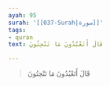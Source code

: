 ```yaml
---
ayah: 95
surah: '[[037-Surah|سورة]]'
tags:
- quran
text: قَالَ أَتَعْبُدُونَ مَا تَنْحِتُونَ

---
```

> قَالَ أَتَعْبُدُونَ مَا تَنْحِتُونَ
